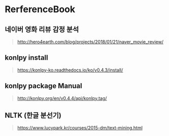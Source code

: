 # RerferenceBook

## 네이버 영화 리뷰 감정 분석
> http://hero4earth.com/blog/projects/2018/01/21/naver_movie_review/

## konlpy install
> https://konlpy-ko.readthedocs.io/ko/v0.4.3/install/

## konlpy package Manual
> http://konlpy.org/en/v0.4.4/api/konlpy.tag/

## NLTK (한글 분선기)
> https://www.lucypark.kr/courses/2015-dm/text-mining.html
